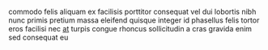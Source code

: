 commodo felis aliquam ex facilisis porttitor consequat vel dui lobortis nibh
nunc primis pretium massa eleifend quisque integer id phasellus felis tortor
eros facilisi nec [at](generated_webpages/massa2.md) turpis congue rhoncus
sollicitudin a cras gravida enim sed consequat eu